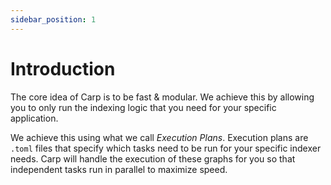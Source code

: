 ```yaml
---
sidebar_position: 1
---
```


# Introduction

The core idea of Carp is to be fast & modular. We achieve this by allowing you to only run the indexing logic that you need for your specific application.

We achieve this using what we call _Execution Plans_. Execution plans are `.toml` files that specify which tasks need to be run for your specific indexer needs. Carp will handle the execution of these graphs for you so that independent tasks run in parallel to maximize speed.
